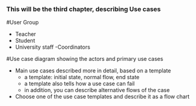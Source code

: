 ### This will be the third chapter, describing Use cases

#User Group
* Teacher
* Student
* University staff -Coordinators


#Use case diagram showing the actors and primary use cases

* Main use cases described more in detail, based on a template
  * a template: initial state, normal flow, end state
  * a template also tells how a use case can fail
  * in addition, you can describe alternative flows of the case
* Choose one of the use case templates and describe it as a flow chart
